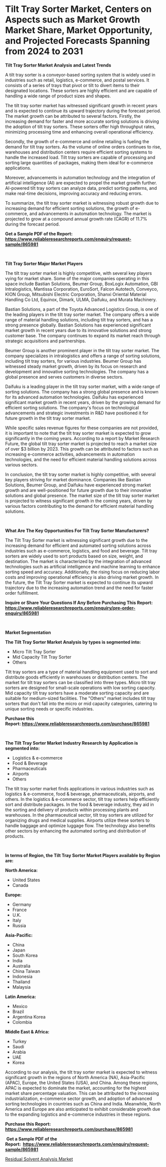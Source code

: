 <p><h1>Tilt Tray Sorter Market, Centers on Aspects such as Market Growth Market Share, Market Opportunity, and Projected Forecasts Spanning from 2024 to 2031</h1></p><p><strong>Tilt Tray Sorter Market Analysis and Latest Trends</strong></p>
<p><p>A tilt tray sorter is a conveyor-based sorting system that is widely used in industries such as retail, logistics, e-commerce, and postal services. It consists of a series of trays that pivot or tilt to divert items to their designated locations. These sorters are highly efficient and are capable of handling a wide range of product sizes and shapes.</p><p>The tilt tray sorter market has witnessed significant growth in recent years and is expected to continue its upward trajectory during the forecast period. The market growth can be attributed to several factors. Firstly, the increasing demand for faster and more accurate sorting solutions is driving the adoption of tilt tray sorters. These sorters offer high throughput rates, minimizing processing time and enhancing overall operational efficiency.</p><p>Secondly, the growth of e-commerce and online retailing is fueling the demand for tilt tray sorters. As the volume of online orders continues to rise, warehouses and distribution centers require efficient sorting systems to handle the increased load. Tilt tray sorters are capable of processing and sorting large quantities of packages, making them ideal for e-commerce applications.</p><p>Moreover, advancements in automation technology and the integration of artificial intelligence (AI) are expected to propel the market growth further. AI-powered tilt tray sorters can analyze data, predict sorting patterns, and make real-time decisions, improving accuracy and reducing errors.</p><p>To summarize, the tilt tray sorter market is witnessing robust growth due to increasing demand for efficient sorting solutions, the growth of e-commerce, and advancements in automation technology. The market is projected to grow at a compound annual growth rate (CAGR) of 11.7% during the forecast period.</p></p>
<p><strong>Get a Sample PDF of the Report:&nbsp; <a href="https://www.reliableresearchreports.com/enquiry/request-sample/865981">https://www.reliableresearchreports.com/enquiry/request-sample/865981</a></strong></p>
<p>&nbsp;</p>
<p><strong>Tilt Tray Sorter Major Market Players</strong></p>
<p><p>The tilt tray sorter market is highly competitive, with several key players vying for market share. Some of the major companies operating in this space include Bastian Solutions, Beumer Group, BoxLogix Automation, GBI Intralogistics, Mantissa Corporation, EuroSort, Falcon Autotech, Conveyco, KION Group, Mitsubishi Electric Corporation, Shanxi Oriental Material Handling Co Ltd, Equinox, Dimark, ULMA, Daifuku, and Murata Machinery.</p><p>Bastian Solutions, a part of the Toyota Advanced Logistics Group, is one of the leading players in the tilt tray sorter market. The company offers a wide range of material handling solutions, including tilt tray sorters, and has a strong presence globally. Bastian Solutions has experienced significant market growth in recent years due to its innovative solutions and strong customer base. The company continues to expand its market reach through strategic acquisitions and partnerships.</p><p>Beumer Group is another prominent player in the tilt tray sorter market. The company specializes in intralogistics and offers a range of sorting solutions, including tilt tray sorters, for various industries. Beumer Group has witnessed steady market growth, driven by its focus on research and development and innovative sorting technologies. The company has a global presence and serves customers in diverse sectors.</p><p>Daifuku is a leading player in the tilt tray sorter market, with a wide range of sorting solutions. The company has a strong global presence and is known for its advanced automation technologies. Daifuku has experienced significant market growth in recent years, driven by the growing demand for efficient sorting solutions. The company's focus on technological advancements and strategic investments in R&D have positioned it for future growth in the tilt tray sorter market.</p><p>While specific sales revenue figures for these companies are not provided, it is important to note that the tilt tray sorter market is expected to grow significantly in the coming years. According to a report by Market Research Future, the global tilt tray sorter market is projected to reach a market size of over $3 billion by 2023. This growth can be attributed to factors such as increasing e-commerce activities, advancements in automation technologies, and the need for efficient material handling solutions across various sectors.</p><p>In conclusion, the tilt tray sorter market is highly competitive, with several key players striving for market dominance. Companies like Bastian Solutions, Beumer Group, and Daifuku have experienced strong market growth and are well-positioned for future growth due to their innovative solutions and global presence. The market size of the tilt tray sorter market is projected to witness significant growth in the coming years, driven by various factors contributing to the demand for efficient material handling solutions.</p></p>
<p>&nbsp;</p>
<p><strong>What Are The Key Opportunities For Tilt Tray Sorter Manufacturers?</strong></p>
<p><p>The Tilt Tray Sorter market is witnessing significant growth due to the increasing demand for efficient and automated sorting solutions across industries such as e-commerce, logistics, and food and beverage. Tilt tray sorters are widely used to sort products based on size, weight, and destination. The market is characterized by the integration of advanced technologies such as artificial intelligence and machine learning to enhance sorting speed and accuracy. Additionally, the rising focus on reducing labor costs and improving operational efficiency is also driving market growth. In the future, the Tilt Tray Sorter market is expected to continue its upward trajectory due to the increasing automation trend and the need for faster order fulfillment.</p></p>
<p><strong>Inquire or Share Your Questions If Any Before Purchasing This Report: <a href="https://www.reliableresearchreports.com/enquiry/pre-order-enquiry/865981">https://www.reliableresearchreports.com/enquiry/pre-order-enquiry/865981</a></strong></p>
<p>&nbsp;</p>
<p><strong>Market Segmentation</strong></p>
<p><strong>The Tilt Tray Sorter Market Analysis by types is segmented into:</strong></p>
<p><ul><li>Micro Tilt Tray Sorter</li><li>Mid Capacity Tilt Tray Sorter</li><li>Others</li></ul></p>
<p><p>Tilt tray sorters are a type of material handling equipment used to sort and distribute goods efficiently in warehouses or distribution centers. The market for tilt tray sorters can be classified into three types. Micro tilt tray sorters are designed for small-scale operations with low sorting capacity. Mid capacity tilt tray sorters have a moderate sorting capacity and are suitable for medium-sized facilities. The "Others" market includes tilt tray sorters that don't fall into the micro or mid capacity categories, catering to unique sorting needs or specific industries.</p></p>
<p><strong>Purchase this Report:&nbsp;<a href="https://www.reliableresearchreports.com/purchase/865981">https://www.reliableresearchreports.com/purchase/865981</a></strong></p>
<p>&nbsp;</p>
<p><strong>The Tilt Tray Sorter Market Industry Research by Application is segmented into:</strong></p>
<p><ul><li>Logistics & e-commerce</li><li>Food & Beverage</li><li>Pharmaceuticals</li><li>Airports</li><li>Others</li></ul></p>
<p><p>The tilt tray sorter market finds applications in various industries such as logistics & e-commerce, food & beverage, pharmaceuticals, airports, and others. In the logistics & e-commerce sector, tilt tray sorters help efficiently sort and distribute packages. In the food & beverage industry, they aid in the sorting and delivery of products within processing plants and warehouses. In the pharmaceutical sector, tilt tray sorters are utilized for organizing drugs and medical supplies. Airports utilize these sorters to handle baggage and optimize luggage flow. The technology also benefits other sectors by enhancing the automated sorting and distribution of products.</p></p>
<p>&nbsp;</p>
<p><strong>In terms of Region, the Tilt Tray Sorter Market Players available by Region are:</strong></p>
<p>
    <p> <strong> North America: </strong>
        <ul>
            <li>United States</li>
            <li>Canada</li>
        </ul>
        </p> 
    <p> <strong> Europe: </strong>
        <ul>
            <li>Germany</li>
            <li>France</li>
            <li>U.K.</li>
            <li>Italy</li>
            <li>Russia</li>
        </ul>
        </p> 
    <p> <strong> Asia-Pacific: </strong>
        <ul>
            <li>China</li>
            <li>Japan</li>
            <li>South Korea</li>
            <li>India</li>
            <li>Australia</li>
            <li>China Taiwan</li>
            <li>Indonesia</li>
            <li>Thailand</li>
            <li>Malaysia</li>
        </ul>
        </p> 
    <p> <strong> Latin America: </strong>
        <ul>
            <li>Mexico</li>
            <li>Brazil</li>
            <li>Argentina Korea</li>
            <li>Colombia</li>
        </ul>
        </p> 
    <p> <strong> Middle East & Africa: </strong>
        <ul>
            <li>Turkey</li>
            <li>Saudi</li>
            <li>Arabia</li>
            <li>UAE</li>
            <li>Korea</li>
        </ul>
    </p>
    </p>
<p><p>According to our analysis, the tilt tray sorter market is expected to witness significant growth in the regions of North America (NA), Asia-Pacific (APAC), Europe, the United States (USA), and China. Among these regions, APAC is expected to dominate the market, accounting for the highest market share percentage valuation. This can be attributed to the increasing industrialization, e-commerce sector growth, and adoption of advanced sorting technologies in countries such as China and India. Meanwhile, North America and Europe are also anticipated to exhibit considerable growth due to the expanding logistics and e-commerce industries in these regions.</p></p>
<p><strong>Purchase this Report: <a href="https://www.reliableresearchreports.com/purchase/865981">https://www.reliableresearchreports.com/purchase/865981</a></strong></p>
<p>&nbsp;<strong>Get a Sample PDF of the Report:&nbsp;&nbsp;<a href="https://www.reliableresearchreports.com/enquiry/request-sample/865981">https://www.reliableresearchreports.com/enquiry/request-sample/865981</a></strong></p>
<p><strong></strong></p>
<p><p><a href="https://github.com/RickHolmes3/Market-Research-Report-List-2/blob/main/residual-solvent-analysis-market.md">Residual Solvent Analysis Market</a></p></p>